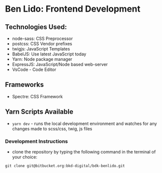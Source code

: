 # Ben Lido: Frontend Development

## Technologies Used:

* node-sass: CSS Preprocessor
* postcss: CSS Vendor prefixes
* twigjs: JavaScript Templates
* BabelJS: Use latest JavaScript today
* Yarn: Node package manager
* ExpressJS: JavaScript/Node based web-server
* VsCode - Code Editor

## Frameworks

* Spectre: CSS Framework

## Yarn Scripts Available

* `yarn dev` - runs the local development environment and watches for any changes made to scss/css, twig, js files

### Development Instructions

* clone the repository by typing the following command in the terminal of your choice:

`git clone git@bitbucket.org:bkd-digital/bdk-benlido.git`
